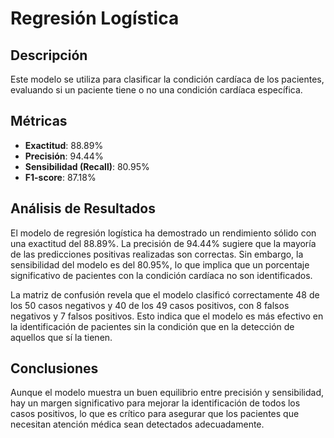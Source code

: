 # Regresión Logística

## Descripción

Este modelo se utiliza para clasificar la condición cardíaca de los pacientes, evaluando si un paciente tiene o no una condición cardíaca específica.

## Métricas

- **Exactitud**: 88.89%
- **Precisión**: 94.44%
- **Sensibilidad (Recall)**: 80.95%
- **F1-score**: 87.18%

## Análisis de Resultados

El modelo de regresión logística ha demostrado un rendimiento sólido con una exactitud del 88.89%. La precisión de 94.44% sugiere que la mayoría de las predicciones positivas realizadas son correctas. Sin embargo, la sensibilidad del modelo es del 80.95%, lo que implica que un porcentaje significativo de pacientes con la condición cardíaca no son identificados. 

La matriz de confusión revela que el modelo clasificó correctamente 48 de los 50 casos negativos y 40 de los 49 casos positivos, con 8 falsos negativos y 7 falsos positivos. Esto indica que el modelo es más efectivo en la identificación de pacientes sin la condición que en la detección de aquellos que sí la tienen.

## Conclusiones

Aunque el modelo muestra un buen equilibrio entre precisión y sensibilidad, hay un margen significativo para mejorar la identificación de todos los casos positivos, lo que es crítico para asegurar que los pacientes que necesitan atención médica sean detectados adecuadamente.
